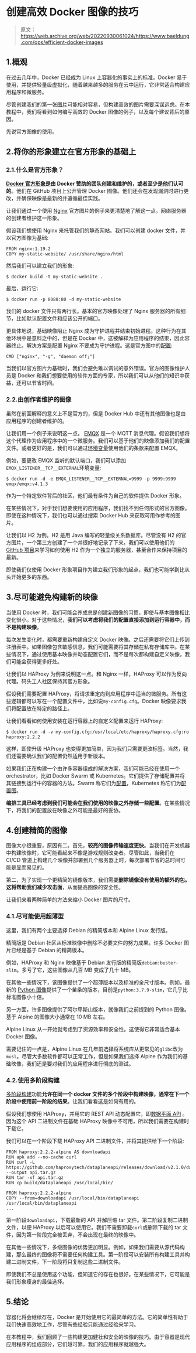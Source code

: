 # 创建高效 Docker 图像的技巧

> 原文：<https://web.archive.org/web/20220930061024/https://www.baeldung.com/ops/efficient-docker-images>

## 1.概观

在过去几年中，Docker 已经成为 Linux 上容器化的事实上的标准。Docker 易于使用，并提供轻量级虚拟化，随着越来越多的服务在云中运行，它非常适合构建应用程序和微服务。

尽管创建我们的第一张[图片](/web/20220727020704/https://www.baeldung.com/docker-images-vs-containers)可能相对容易，但构建高效的图片需要深谋远虑。在本教程中，我们将看到如何编写高效的 Docker 图像的例子，以及每个建议背后的原因。

先说官方图像的使用。

## 2.将你的形象建立在官方形象的基础上

### 2.1.什么是官方形象？

**[Docker 官方形象](https://web.archive.org/web/20220727020704/https://docs.docker.com/docker-hub/official_images/)是由 Docker 赞助的团队创建和维护的，或者至少是他们认可的**。他们在 GitHub 项目上公开管理 Docker 图像。他们还会在发现漏洞时进行更改，并确保映像是最新的并遵循最佳实践。

让我们通过一个使用 [Nginx](https://web.archive.org/web/20220727020704/https://hub.docker.com/_/nginx) 官方图片的例子来更清楚地了解这一点。网络服务器的创建者维护这一形象。

假设我们想使用 Nginx 来托管我们的静态网站。我们可以创建 docker 文件，并以官方图像为基础:

```
FROM nginx:1.19.2
COPY my-static-website/ /usr/share/nginx/html
```

然后我们可以建立我们的形象:

```
$ docker build -t my-static-website .
```

最后，运行它:

```
$ docker run -p 8080:80 -d my-static-website
```

我们的 docker 文件只有两行长。基本的官方映像处理了 Nginx 服务器的所有细节，比如默认配置文件和应该公开的端口。

更具体地说，基础映像阻止 Nginx 成为守护进程并结束初始进程。这种行为在其他环境中是意料之中的，但是在 Docker 中，这被解释为应用程序的结束，因此容器终止。解决方案是配置 Nginx 不要成为守护进程。这是官方图中的[配置](https://web.archive.org/web/20220727020704/https://github.com/nginxinc/docker-nginx/blob/1.19.2/stable/buster/Dockerfile#L110):

```
CMD ["nginx", "-g", "daemon off;"]
```

当我们以官方图片为基础时，我们会避免难以调试的意外错误。官方的图像维护人员是 Docker 和我们想要使用的软件方面的专家，所以我们可以从他们的知识中获益，还可以节省时间。

### 2.2.由创作者维护的图像

虽然在前面解释的意义上不是官方的，但是 Docker Hub 中还有其他图像也是由应用程序的创建者维护的。

让我们用一个例子来说明这一点。 [EMQX](https://web.archive.org/web/20220727020704/https://hub.docker.com/r/emqx/emqx) 是一个 MQTT 消息代理。假设我们想将这个代理作为应用程序中的一个微服务。我们可以基于他们的映像添加我们的配置文件。或者更好的是，我们可以通过[环境变量](/web/20220727020704/https://www.baeldung.com/ops/docker-container-environment-variables)使用他们的条款来配置 EMQX。

例如，要更改 EMQX 监听的默认端口，我们可以添加`EMQX_LISTENER__TCP__EXTERNAL`环境变量:

```
$ docker run -d -e EMQX_LISTENER__TCP__EXTERNAL=9999 -p 9999:9999 emqx/emqx:v4.1.3
```

作为一个特定软件背后的社区，他们最有条件为自己的软件提供 Docker 形象。

在某些情况下，对于我们想要使用的应用程序，我们找不到任何形式的官方图像。即使在这种情况下，我们也可以通过搜索 Docker Hub 来获取可用作参考的图片。

让我们以 H2 为例。H2 是用 Java 编写的轻量级关系数据库。尽管没有 H2 的官方图片，一个第三方创建了一个并很好地记录了下来。我们可以使用他们的 [GitHub 项目](https://web.archive.org/web/20220727020704/https://github.com/oscarfonts/docker-h2)来学习如何使用 H2 作为一个独立的服务器，甚至合作来保持项目的最新。

即使我们仅使用 Docker 形象项目作为建立我们形象的起点，我们也可能学到比从头开始更多的东西。

## 3.尽可能避免构建新的映像

当使用 Docker 时，我们可能会养成总是创建新图像的习惯，即使与基本图像相比变化很小。对于这些情况，**我们可以考虑将我们的配置直接添加到运行容器中，而不是构建映像**。

每次发生变化时，都需要重新构建自定义 Docker 映像。之后还需要将它们上传到注册表中。如果图像包含敏感信息，我们可能需要将其存储在私有存储库中。在某些情况下，通过使用基本映像并动态配置它们，而不是每次都构建自定义映像，我们可能会获得更多好处。

让我们以 HAProxy 为例来说明这一点。和 Nginx 一样，HAProxy 可以作为反向代理。码头工人社区保持其官方形象。

假设我们需要配置 HAProxy，将请求重定向到应用程序中适当的微服务。所有这些逻辑都可以写在一个配置文件中，比如说`my-config.cfg`。Docker 映像要求我们将配置放在特定的路径上。

让我们看看如何使用安装在运行容器上的自定义配置来运行 HAProxy:

```
$ docker run -d -v my-config.cfg:/usr/local/etc/haproxy/haproxy.cfg:ro haproxy:2.2.2
```

这样，即使升级 HAProxy 也变得更加简单，因为我们只需要更改标签。当然，我们还需要确认我们的配置仍然适用于新版本。

如果我们正在构建一个由许多容器组成的解决方案，我们可能已经在使用一个 orchestrator，比如 Docker Swarm 或 Kubernetes。它们提供了存储配置并将其链接到运行中的容器的方法。Swarm 称它们为[配置](https://web.archive.org/web/20220727020704/https://docs.docker.com/engine/swarm/configs/)，Kubernetes 称它们为[配置图](https://web.archive.org/web/20220727020704/https://kubernetes.io/docs/concepts/configuration/configmap/)。

**编排工具已经考虑到我们可能会在我们使用的映像之外存储一些配置**。在某些情况下，将我们的配置放在映像之外可能是最好的妥协。

## 4.创建精简的图像

图像大小很重要，原因有二。首先，**较亮的图像传输速度更快**。当我们在开发机器中构建映像时，它可能看起来不像是游戏规则改变者。尽管如此，当我们在 CI/CD 管道上构建几个映像并部署到几个服务器上时，每次部署节省的总时间可能是显而易见的。

第二，为了实现一个更精简的镜像版本，我们需要**删除镜像没有使用的额外的包。这将帮助我们减少攻击面**，从而提高图像的安全性。

让我们来看两种简单的方法来缩小 Docker 图片的尺寸。

### 4.1.尽可能使用超薄型

这里，我们有两个主要选择:Debian 的精简版本和 Alpine Linux 发行版。

精简版是 Debian 社区从标准映像中删除不必要文件的努力成果。许多 Docker 图片已经是基于 Debian 的精简版本。

例如，HAProxy 和 Nginx 映像基于 Debian 发行版的精简版`debian:buster-slim`。多亏了它，这些图像从几百 MB 变成了几十 MB。

在其他一些情况下，该图像提供了一个超薄版本以及标准的全尺寸版本。例如，最新的 [Python 图像](https://web.archive.org/web/20220727020704/https://hub.docker.com/_/python)提供了一个苗条的版本，目前是`python:3.7.9-slim`，它几乎比标准图像小十倍。

另一方面，许多图像提供了阿尔卑斯山版本，就像我们之前提到的 Python 图像。基于 Alpine 的图像大小通常在 10 MB 左右。

Alpine Linux 从一开始就考虑到了资源效率和安全性。这使得它非常适合基本 Docker 图像。

需要记住的一点是，Alpine Linux 在几年前选择将系统库从更常见的`glibc`改为`musl`。尽管大多数软件都可以正常工作，但是如果我们选择 Alpine 作为我们的基础映像，我们还是要对我们的应用程序进行彻底的测试。

### 4.2.使用多阶段构建

[多阶段构建](https://web.archive.org/web/20220727020704/https://docs.docker.com/develop/develop-images/multistage-build/#use-multi-stage-builds)功能**允许在同一个 docker 文件的多个阶段中构建映像，通常在下一个阶段中使用前一阶段的结果**。让我们看看这是如何有用的。

假设我们想使用 HAProxy，并用它的 REST API 动态配置它，即[数据平面 API](https://web.archive.org/web/20220727020704/https://www.haproxy.com/blog/announcing-haproxy-dataplane-api-20/) 。因为这个 API 二进制文件在基础 HAProxy 映像中不可用，所以我们需要在构建时下载它。

我们可以在一个阶段下载 HAProxy API 二进制文件，并将其提供给下一个阶段:

```
FROM haproxy:2.2.2-alpine AS downloadapi
RUN apk add --no-cache curl
RUN curl -L https://github.com/haproxytech/dataplaneapi/releases/download/v2.1.0/dataplaneapi_2.1.0_Linux_x86_64.tar.gz --output api.tar.gz
RUN tar -xf api.tar.gz
RUN cp build/dataplaneapi /usr/local/bin/

FROM haproxy:2.2.2-alpine
COPY --from=downloadapi /usr/local/bin/dataplaneapi /usr/local/bin/dataplaneapi
...
```

第一阶段`downloadapi`，下载最新的 API 并解压缩 tar 文件。第二阶段复制二进制文件，以便 HAProxy 以后可以使用它。我们不需要卸载`curl`或删除下载的 tar 文件，因为第一阶段完全被丢弃，不会出现在最终的映像中。

在其他一些情况下，多级图像的优势更加明显。例如，如果我们需要从源代码构建，那么最终的图像将不需要任何构建工具。第一阶段可以安装所有构建工具并构建二进制文件，下一阶段将只复制这些二进制文件。

即使我们不总是使用这个功能，但知道它的存在也很好。在某些情况下，它可能是我们形象瘦身的最佳选择。

## 5.结论

容器化将会继续存在，Docker 是开始使用它的最简单的方法。它的简单性有助于我们快速高效地工作，尽管有些经验只能通过经验来学习。

在本教程中，我们回顾了一些构建更加健壮和安全的映像的技巧。由于容器是现代应用程序的组成部分，它们越可靠，我们的应用程序就越强大。